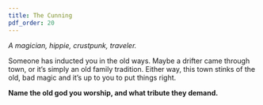 ```yaml
---
title: The Cunning
pdf_order: 20
---
```


_A magician, hippie, crustpunk, traveler._

Someone has inducted you in the old ways. Maybe a drifter came through town, or it’s simply an old family tradition. Either way, this town stinks of the old, bad magic and it’s up to you to put things right.

<div class="callout-box">

**Name the old god you worship, and what tribute they demand.**

</div>
